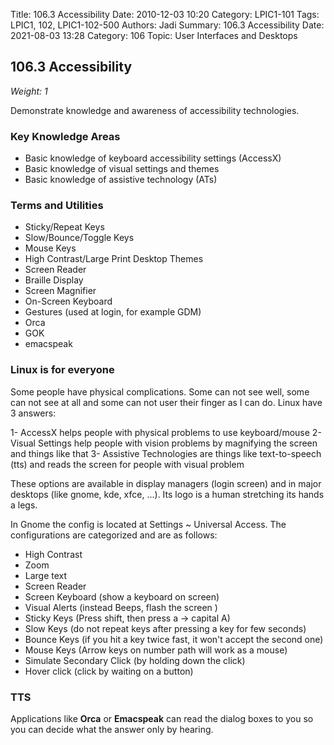 Title: 106.3 Accessibility
Date: 2010-12-03 10:20
Category: LPIC1-101
Tags: LPIC1, 102, LPIC1-102-500
Authors: Jadi
Summary: 106.3 Accessibility Date: 2021-08-03 13:28 Category: 106
Topic: User Interfaces and Desktops

## 106.3 Accessibility

_Weight: 1_

Demonstrate knowledge and awareness of accessibility technologies.

### Key Knowledge Areas

* Basic knowledge of keyboard accessibility settings \(AccessX\)
* Basic knowledge of visual settings and themes
* Basic knowledge of assistive technology \(ATs\)

### Terms and Utilities

* Sticky/Repeat Keys
* Slow/Bounce/Toggle Keys
* Mouse Keys
* High Contrast/Large Print Desktop Themes
* Screen Reader
* Braille Display
* Screen Magnifier
* On-Screen Keyboard
* Gestures \(used at login, for example GDM\)
* Orca
* GOK
* emacspeak

### Linux is for everyone

Some people have physical complications. Some can not see well, some can not see at all and some can not user their finger as I can do. Linux have 3 answers:

1- AccessX helps people with physical problems to use keyboard/mouse 2- Visual Settings help people with vision problems by magnifying the screen and things like that 3- Assistive Technologies are things like text-to-speech \(tts\) and reads the screen for people with visual problem

These options are available in display managers \(login screen\) and in major desktops \(like gnome, kde, xfce, ...\). Its logo is a human stretching its hands a legs.

In Gnome the config is located at Settings ~ Universal Access. The configurations are categorized and are as follows:

* High Contrast
* Zoom
* Large text
* Screen Reader
* Screen Keyboard \(show a keyboard on screen\)
* Visual Alerts \(instead Beeps, flash the screen \)
* Sticky Keys \(Press shift, then press a -&gt; capital A\)
* Slow Keys \(do not repeat keys after pressing a key for few seconds\)
* Bounce Keys \(if you hit a key twice fast, it won't accept the second one\)
* Mouse Keys \(Arrow keys on number path will work as a mouse\)
* Simulate Secondary Click \(by holding down the click\)
* Hover click \(click by waiting on a button\)

### TTS

Applications like **Orca** or **Emacspeak** can read the dialog boxes to you so you can decide what the answer only by hearing.

